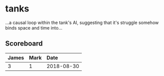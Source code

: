 # tanks
...a causal loop within the tank's AI, suggesting that it's struggle somehow binds space and time into...

## Scoreboard
| James         | Mark          | Date  |
| :------------- |:-------------| :-----|
| 3      		| 1				|  	2018-08-30	|